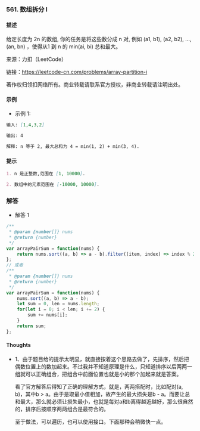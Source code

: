 ### 561. 数组拆分 I

#### 描述

给定长度为 2n 的数组, 你的任务是将这些数分成 n 对, 例如 (a1, b1), (a2, b2), ..., (an, bn) ，使得从1 到 n 的 min(ai, bi) 总和最大。

来源：力扣（LeetCode）

链接：https://leetcode-cn.com/problems/array-partition-i

著作权归领扣网络所有。商业转载请联系官方授权，非商业转载请注明出处。

#### 示例

+ 示例 1:
```md
输入: [1,4,3,2]

输出: 4

解释: n 等于 2, 最大总和为 4 = min(1, 2) + min(3, 4).
```


#### 提示
```md
1. n 是正整数,范围在 [1, 10000].

2. 数组中的元素范围在 [-10000, 10000].
```

### 解答

+ 解答 1
```js
/**
 * @param {number[]} nums
 * @return {number}
 */
var arrayPairSum = function(nums) {
    return nums.sort((a, b) => a - b).filter((item, index) => index % 2 === 0).reduce((pre, cur) => pre + cur);
};
// 或者
/**
 * @param {number[]} nums
 * @return {number}
 */
var arrayPairSum = function(nums) {
    nums.sort((a, b) => a - b);
    let sum = 0, len = nums.length;
    for(let i = 0; i < len; i += 2) {
        sum += nums[i];
    }
    return sum;
};
```

#### Thoughts

+ 1、由于题目给的提示太明显，就直接按着这个思路去做了，先排序，然后把偶数位置上的数加起来。不过我并不知道原理是什么，只知道排序以后两两一组就可以正确组合，把组合中前面位置也就是小的那个加起来就是答案。

  看了官方解答后得知了正确的理解方式，就是，两两搭配时，比如配对(a, b)，其中b > a。由于是取最小值相加，故产生的最大损失是b - a。而要让总和最大，那么就必须让损失最小，也就是每对a和b离得越近越好，那么很自然的，排序后按顺序两两组合是最符合的。

  至于做法，可以遍历，也可以使用接口。下面那种会稍微快一点。